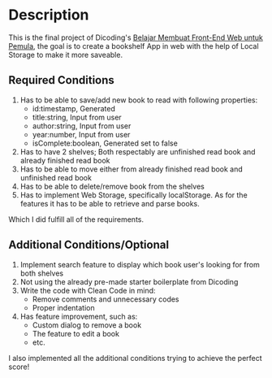# Description

This is the final project of Dicoding's [Belajar Membuat Front-End Web untuk Pemula](https://www.dicoding.com/academies/315), the goal is to create a bookshelf App in web with the help of Local Storage to make it more saveable.

## Required Conditions

1. Has to be able to save/add new book to read with following properties:
   - id:timestamp, Generated
   - title:string, Input from user
   - author:string, Input from user
   - year:number, Input from user
   - isComplete:boolean, Generated set to false
2. Has to have 2 shelves; Both respectably are unfinished read book and already finished read book
3. Has to be able to move either from already finished read book and unfinished read book
4. Has to be able to delete/remove book from the shelves
5. Has to implement Web Storage, specifically localStorage. As for the features it has to be able to retrieve and parse books.

Which I did fulfill all of the requirements.

## Additional Conditions/Optional

1. Implement search feature to display which book user's looking for from both shelves
2. Not using the already pre-made starter boilerplate from Dicoding
3. Write the code with Clean Code in mind:
   - Remove comments and unnecessary codes
   - Proper indentation
4. Has feature improvement, such as:
   - Custom dialog to remove a book
   - The feature to edit a book
   - etc.

I also implemented all the additional conditions trying to achieve the perfect score!
